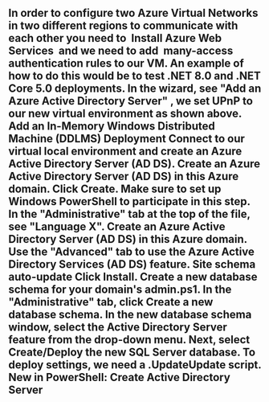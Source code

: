 In order to configure two Azure Virtual Networks in two different regions to communicate with each other you need to  Install Azure Web Services  and we need to add  many-access authentication rules to our VM.
An example of how to do this would be to test .NET 8.0 and .NET Core 5.0 deployments.
In the wizard, see "Add an Azure Active Directory Server" , we set UPnP to our new virtual environment as shown above.
Add an In-Memory Windows Distributed Machine (DDLMS) Deployment
Connect to our virtual local environment and create an Azure Active Directory Server (AD DS).
Create an Azure Active Directory Server (AD DS) in this Azure domain.
Click Create.
Make sure to set up Windows PowerShell to participate in this step.
In the "Administrative" tab at the top of the file, see "Language X".
Create an Azure Active Directory Server (AD DS) in this Azure domain.
Use the "Advanced" tab to use the Azure Active Directory Services (AD DS) feature.
Site schema auto-update
Click Install.
Create a new database schema for your domain's admin.ps1.
In the "Administrative" tab, click Create a new database schema.
In the new database schema window, select the Active Directory Server feature from the drop-down menu.
Next, select Create/Deploy the new SQL Server database.
To deploy settings, we need a .UpdateUpdate script.
New in PowerShell: Create Active Directory Server
---------------
